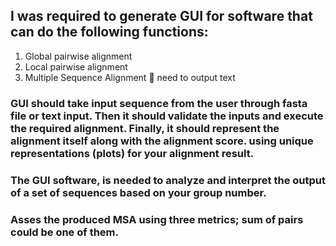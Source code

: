 ## I was required to generate GUI for software that can do the following functions:  
  
1.	Global pairwise alignment  
2.	Local pairwise alignment  
3.	Multiple Sequence Alignment  need to output text 
  
### GUI should take input sequence from the user through fasta file or text input. Then it should validate the inputs and execute the required alignment. Finally, it should represent the alignment itself along with the alignment score. using unique representations (plots) for your alignment result.  
  
### The GUI software, is needed to analyze and interpret the output of a set of sequences based on your group number. 
 
### Asses the produced MSA using three metrics; sum of pairs could be one of them.
